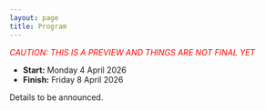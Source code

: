 ```yaml
---
layout: page
title: Program
---
```


<p style="color:red; font-style: italic;">CAUTION: THIS IS A PREVIEW AND THINGS ARE NOT FINAL YET</p>

* __Start:__ Monday 4 April 2026 <!-- , 9:00 UTC -->
* __Finish:__ Friday 8 April 2026

Details to be announced.
